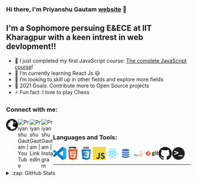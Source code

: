 ### Hi there, I'm Priyanshu Gautam [website] 👋

## I'm a Sophomore persuing E&ECE at IIT Kharagpur with a keen intrest in web devlopment!!

- 🔭 I just completed my first JavaScript course: [The complete JavaScript course][course]!
- 🌱 I’m currently learning React Js 😃
- 👯 I’m looking to skill up in other fields and explore more fields
- 🥅 2021 Goals: Contribute more to Open Source projects
- ⚡ Fun fact: I love to play Chess

### Connect with me:

[<img align="left" alt="Portfolio website" width="32px" src="https://raw.githubusercontent.com/iconic/open-iconic/master/svg/globe.svg" />][website]
[<img align="left" alt="Priyanshu Gautam | YouTube" width="32px" src="https://cdn.jsdelivr.net/npm/simple-icons@v3/icons/youtube.svg" />][youtube]
[<img align="left" alt="Priyanshu Gautam | LinkedIn" width="32px" src="https://cdn.jsdelivr.net/npm/simple-icons@v3/icons/linkedin.svg" />][linkedin]
[<img align="left" alt="Priyanshu Gautam | Instagram" width="32px" src="https://cdn.jsdelivr.net/npm/simple-icons@v3/icons/instagram.svg" />][instagram]

<br />

### Languages and Tools:

[<img align="left" alt="Visual Studio Code" width="36px" src="https://raw.githubusercontent.com/github/explore/80688e429a7d4ef2fca1e82350fe8e3517d3494d/topics/visual-studio-code/visual-studio-code.png" />][website]
[<img align="left" alt="HTML5" width="36px" src="https://raw.githubusercontent.com/github/explore/80688e429a7d4ef2fca1e82350fe8e3517d3494d/topics/html/html.png" />][website]
[<img align="left" alt="CSS3" width="36px" src="https://raw.githubusercontent.com/github/explore/80688e429a7d4ef2fca1e82350fe8e3517d3494d/topics/css/css.png" />][website]
[<img align="left" alt="JavaScript" width="36px" src="https://raw.githubusercontent.com/github/explore/80688e429a7d4ef2fca1e82350fe8e3517d3494d/topics/javascript/javascript.png" />][website]
[<img align="left" alt="React" width="36px" src="https://raw.githubusercontent.com/github/explore/80688e429a7d4ef2fca1e82350fe8e3517d3494d/topics/react/react.png" />][website]
[<img align="left" alt="SQL" width="36px" src="https://raw.githubusercontent.com/github/explore/80688e429a7d4ef2fca1e82350fe8e3517d3494d/topics/sql/sql.png" />][website]
[<img align="left" alt="MySQL" width="36px" src="https://raw.githubusercontent.com/github/explore/80688e429a7d4ef2fca1e82350fe8e3517d3494d/topics/mysql/mysql.png" />][website]
[<img align="left" alt="Git" width="36px" src="https://raw.githubusercontent.com/github/explore/80688e429a7d4ef2fca1e82350fe8e3517d3494d/topics/git/git.png" />][website]
[<img align="left" alt="GitHub" width="36px" src="https://raw.githubusercontent.com/github/explore/78df643247d429f6cc873026c0622819ad797942/topics/github/github.png" />][website]
[<img align="left" alt="Terminal" width="36px" src="https://raw.githubusercontent.com/github/explore/80688e429a7d4ef2fca1e82350fe8e3517d3494d/topics/terminal/terminal.png" />][website]

<br />
<br />

---

<details>
  <summary>:zap: GitHub Stats</summary>

[![Priyanshu's GitHub stats](https://github-readme-stats.vercel.app/api?username=PriyanshuGautam1923&show_icons=true&theme=dark)](https://github.com/anuraghazra/github-readme-stats)

</details>

[website]: https://priyanshugautam1923.github.io/text_demo/
[course]: https://www.udemy.com/course/the-complete-javascript-course/
[youtube]: https://www.youtube.com/channel/UCFzky7j0UJ8poc8uPnIMl9w
[instagram]: https://www.instagram.com/priyanshugautam1923/
[linkedin]: https://www.linkedin.com/in/priyanshu-gautam-66b7b2205/
